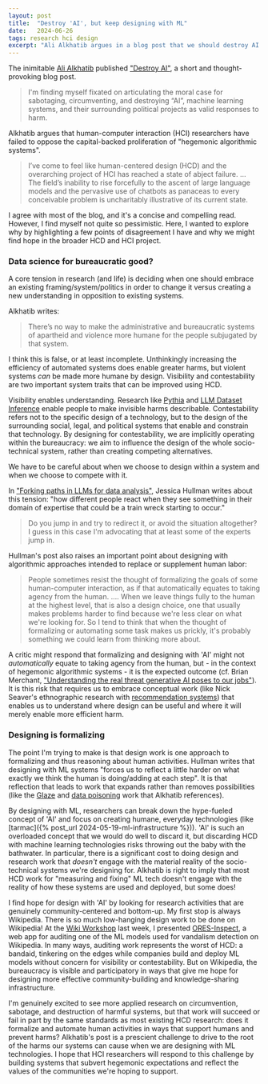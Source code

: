 ```yaml
---
layout: post
title:  "Destroy 'AI', but keep designing with ML"
date:   2024-06-26
tags: research hci design
excerpt: "Ali Alkhatib argues in a blog post that we should destroy AI. I see a few glimmers of hope."
---
```


The inimitable [Ali Alkhatib](https://ali-alkhatib.com/) published ["Destroy AI"](https://ali-alkhatib.com/blog/fuck-up-ai), a short and thought-provoking blog post.

>I'm finding myself fixated on articulating the moral case for sabotaging, circumventing, and destroying “AI”, machine learning systems, and their surrounding political projects as valid responses to harm.

Alkhatib argues that human-computer interaction (HCI) researchers have failed to oppose the capital-backed proliferation of "hegemonic algorithmic systems".

>I’ve come to feel like human-centered design (HCD) and the overarching project of HCI has reached a state of abject failure. ... The field’s inability to rise forcefully to the ascent of large language models and the pervasive use of chatbots as panaceas to every conceivable problem is uncharitably illustrative of its current state.

I agree with most of the blog, and it's a concise and compelling read.
However, I find myself not quite so pessimistic.
Here, I wanted to explore why by highlighting a few points of disagreement I have and why we might find hope in the broader HCD and HCI project.

### Data science for bureaucratic good?

A core tension in research (and life) is deciding when one should embrace an existing framing/system/politics in order to change it versus creating a new understanding in opposition to existing systems.

Alkhatib writes:

>There’s no way to make the administrative and bureaucratic systems of apartheid and violence more humane for the people subjugated by that system.

I think this is false, or at least incomplete.
Unthinkingly increasing the efficiency of automated systems does enable greater harms, but violent systems _can_ be made more humane by design. 
Visibility and contestability are two important system traits that can be improved using HCD.

Visibility enables understanding. Research like [Pythia](https://arxiv.org/abs/2304.01373) and [LLM Dataset Inference](https://arxiv.org/abs/2406.06443) enable people to make invisible harms describable. Contestability refers not to the specific design of a technology, but to the design of the surrounding social, legal, and political systems that enable and constrain that technology. By designing for contestability, we are implicitly operating within the bureaucracy: we aim to influence the design of the whole socio-technical system, rather than creating competing alternatives.

We have to be careful about when we choose to design within a system and when we choose to compete with it.

In ["Forking paths in LLMs for data analysis"](https://statmodeling.stat.columbia.edu/2024/06/24/forking-paths-in-llms-for-data-analysis/), Jessica Hullman writes about this tension: "how different people react when they see something in their domain of expertise that could be a train wreck starting to occur."

> Do you jump in and try to redirect it, or avoid the situation altogether? I guess in this case I'm advocating that at least some of the experts jump in.

Hullman's post also raises an important point about designing with algorithmic approaches intended to replace or supplement human labor:

>People sometimes resist the thought of formalizing the goals of some human-computer interaction, as if that automatically equates to taking agency from the human. .... When we leave things fully to the human at the highest level, that is also a design choice, one that usually makes problems harder to find because we're less clear on what we're looking for. So I tend to think that when the thought of formalizing or automating some task makes us prickly, it's probably something we could learn from thinking more about.

A critic might respond that formalizing and designing with 'AI' might not _automatically_ equate to taking agency from the human, but - in the context of hegemonic algorithmic systems - it is the expected outcome (cf. Brian Merchant, ["Understanding the real threat generative AI poses to our jobs"](https://www.bloodinthemachine.com/p/understanding-the-real-threat-generative)).
It is this risk that requires us to embrace conceptual work (like Nick Seaver's ethnographic research with [recommendation systems](https://press.uchicago.edu/ucp/books/book/chicago/C/bo183892298.html)) that enables us to understand where design can be useful and where it will merely enable more efficient harm.

### Designing is formalizing

The point I'm trying to make is that design work is one approach to formalizing and thus reasoning about human activities. Hullman writes that designing with ML systems "forces us to reflect a little harder on what exactly we think the human is doing/adding at each step".
It is that reflection that leads to work that expands rather than removes possibilities (like the [Glaze](https://arxiv.org/abs/2302.04222) and [data poisoning](https://dl.acm.org/doi/abs/10.1145/3442188.3445885) work that Alkhatib references).

By designing with ML, researchers can break down the hype-fueled concept of 'AI' and focus on creating humane, everyday technologies (like [tarmac]({% post_url 2024-05-19-ml-infrastructure %})).
'AI' is such an overloaded concept that we would do well to discard it, but discarding HCD with machine learning technologies risks throwing out the baby with the bathwater.
In particular, there is a significant cost to doing design and research work that _doesn't_ engage with the material reality of the socio-technical systems we're designing for.
Alkhatib is right to imply that most HCD work for "measuring and fixing" ML tech doesn't engage with the reality of how these systems are used and deployed, but some does!

I find hope for design with 'AI' by looking for research activities that are genuinely community-centered and bottom-up. My first stop is always Wikipedia.
There is so much low-hanging design work to be done on Wikipedia!
At the [Wiki Workshop](https://wikiworkshop.org) last week, I presented [ORES-Inspect](https://arxiv.org/abs/2406.08453), a web app for auditing one of the ML models used for vandalism detection on Wikipedia.
In many ways, auditing work represents the worst of HCD: a bandaid, tinkering on the edges while companies build and deploy ML models without concern for visibility or contestability.
But on Wikipedia, the bureaucracy is visible and participatory in ways that give me hope for designing more effective community-building and knowledge-sharing infrastructure.

I'm genuinely excited to see more applied research on circumvention, sabotage, and destruction of harmful systems, but that work will succeed or fail in part by the same standards as most existing HCD research: does it formalize and automate human activities in ways that support humans and prevent harms?
Alkhatib's post is a prescient challenge to drive to the root of the harms our systems can cause when we are designing with ML technologies.
I hope that HCI researchers will respond to this challenge by building systems that subvert hegemonic expectations and reflect the values of the communities we're hoping to support.
